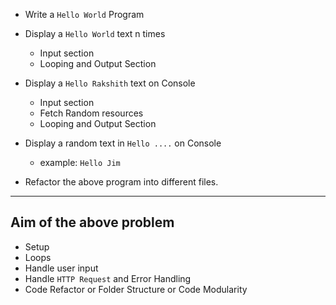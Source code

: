 - Write a `Hello World` Program
- Display a `Hello World` text n times
  - Input section
  - Looping and Output Section
- Display a `Hello Rakshith` text on Console
  - Input section
  - Fetch Random resources
  - Looping and Output Section
- Display a random text in `Hello ....` on Console

  - example: `Hello Jim`

- Refactor the above program into different files.

---

## Aim of the above problem

- Setup
- Loops
- Handle user input
- Handle `HTTP Request` and Error Handling
- Code Refactor or Folder Structure or Code Modularity
